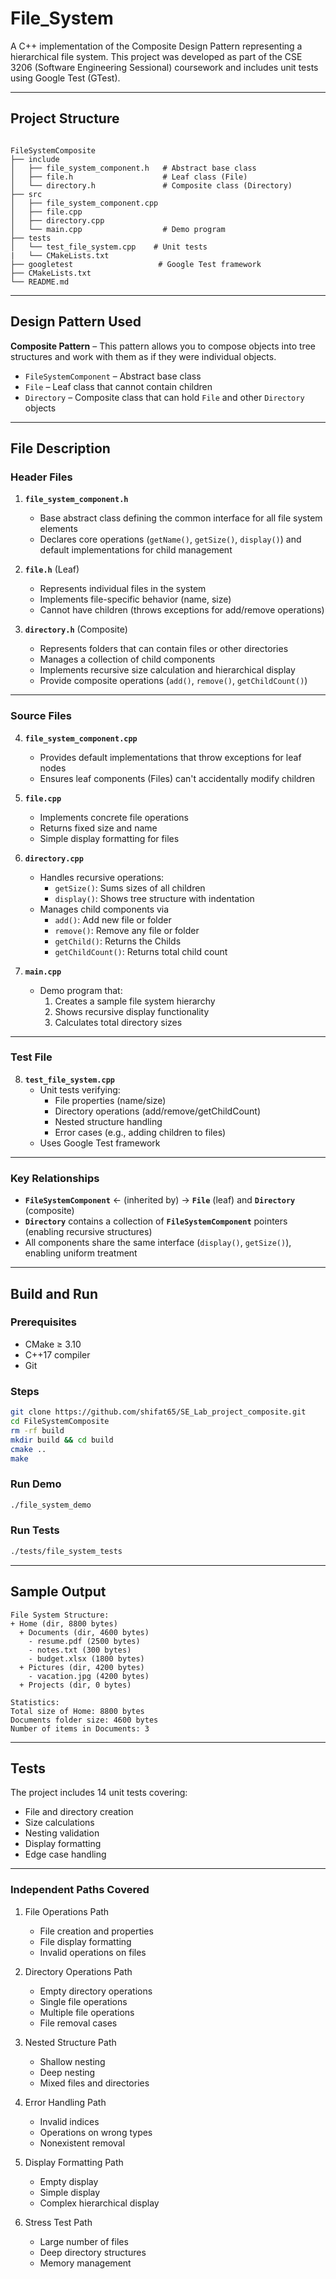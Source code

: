 # File_System

A C++ implementation of the Composite Design Pattern representing a hierarchical file system. This project was developed as part of the CSE 3206 (Software Engineering Sessional) coursework and includes unit tests using Google Test (GTest).

---

## Project Structure

```

FileSystemComposite
├── include
│   ├── file_system_component.h   # Abstract base class
│   ├── file.h                    # Leaf class (File)
│   └── directory.h               # Composite class (Directory)
├── src
│   ├── file_system_component.cpp
│   ├── file.cpp
│   ├── directory.cpp
│   └── main.cpp                  # Demo program
├── tests
│   └── test_file_system.cpp    # Unit tests
|   └── CMakeLists.txt   
├── googletest                   # Google Test framework
├── CMakeLists.txt
└── README.md

````

---

## **Design Pattern Used**

**Composite Pattern** – This pattern allows you to compose objects into tree structures and work with them as if they were individual objects.

- `FileSystemComponent` – Abstract base class
- `File` – Leaf class that cannot contain children
- `Directory` – Composite class that can hold `File` and other `Directory` objects

---
## **File Description**

### Header Files
1. **`file_system_component.h`**  
   - Base abstract class defining the common interface for all file system elements
   - Declares core operations (`getName()`, `getSize()`, `display()`) and default implementations for child management

2. **`file.h`** (Leaf)  
   - Represents individual files in the system  
   - Implements file-specific behavior (name, size)  
   - Cannot have children (throws exceptions for add/remove operations)

3. **`directory.h`** (Composite)  
   - Represents folders that can contain files or other directories  
   - Manages a collection of child components  
   - Implements recursive size calculation and hierarchical display
   - Provide composite operations (`add()`, `remove()`, `getChildCount()`)

---

### Source Files
4. **`file_system_component.cpp`**  
   - Provides default implementations that throw exceptions for leaf nodes  
   - Ensures leaf components (Files) can't accidentally modify children

5. **`file.cpp`**  
   - Implements concrete file operations  
   - Returns fixed size and name  
   - Simple display formatting for files

6. **`directory.cpp`**  
   - Handles recursive operations:  
     - `getSize()`: Sums sizes of all children  
     - `display()`: Shows tree structure with indentation  
   - Manages child components via
     - `add()`: Add new file or folder
     - `remove()`: Remove any file or folder
     - `getChild()`: Returns the Childs
     - `getChildCount()`: Returns total child count

7. **`main.cpp`**  
   - Demo program that:  
     1. Creates a sample file system hierarchy  
     2. Shows recursive display functionality  
     3. Calculates total directory sizes  

---

### Test File
8. **`test_file_system.cpp`**  
   - Unit tests verifying:  
     - File properties (name/size)  
     - Directory operations (add/remove/getChildCount)  
     - Nested structure handling  
     - Error cases (e.g., adding children to files)  
   - Uses Google Test framework

---

### Key Relationships
- **`FileSystemComponent`** ← (inherited by) → **`File`** (leaf) and **`Directory`** (composite)
- **`Directory`** contains a collection of **`FileSystemComponent`** pointers (enabling recursive structures)
- All components share the same interface (`display()`, `getSize()`), enabling uniform treatment
---
## **Build and Run**

### Prerequisites

- CMake ≥ 3.10
- C++17 compiler
- Git

### Steps

```bash
git clone https://github.com/shifat65/SE_Lab_project_composite.git
cd FileSystemComposite
rm -rf build
mkdir build && cd build
cmake ..
make
````

### Run Demo

```bash
./file_system_demo
```

### Run Tests

```bash
./tests/file_system_tests
```

---

## Sample Output

```
File System Structure:
+ Home (dir, 8800 bytes)
  + Documents (dir, 4600 bytes)
    - resume.pdf (2500 bytes)
    - notes.txt (300 bytes)
    - budget.xlsx (1800 bytes)
  + Pictures (dir, 4200 bytes)
    - vacation.jpg (4200 bytes)
  + Projects (dir, 0 bytes)

Statistics:
Total size of Home: 8800 bytes
Documents folder size: 4600 bytes
Number of items in Documents: 3
```

---

## **Tests**

The project includes 14 unit tests covering:
   * File and directory creation
   * Size calculations
   * Nesting validation
   * Display formatting
   * Edge case handling
---

### Independent Paths Covered
1. File Operations Path
   * File creation and properties
   * File display formatting
   * Invalid operations on files

2. Directory Operations Path
   * Empty directory operations
   * Single file operations
   * Multiple file operations
   * File removal cases

3. Nested Structure Path
   * Shallow nesting
   * Deep nesting
   * Mixed files and directories

4. Error Handling Path
   * Invalid indices
   * Operations on wrong types
   * Nonexistent removal

5. Display Formatting Path
   * Empty display
   * Simple display
   * Complex hierarchical display

6. Stress Test Path
   * Large number of files
   * Deep directory structures
   * Memory management


